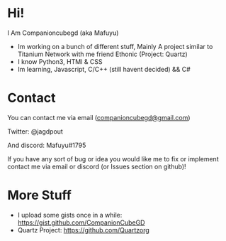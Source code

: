 # Hi!
I Am Companioncubegd (aka Mafuyu) 

- Im working on a bunch of different stuff, Mainly A project similar to Titanium Network with me friend Ethonic (Project: Quartz)
- I know Python3, HTMl & CSS
- Im learning, Javascript, C/C++ (still havent decided) && C#

# Contact
You can contact me via email (companioncubegd@gmail.com) 

Twitter: @jagdpout

And discord: Mafuyu#1795

If you have any sort of bug or idea you would like me to fix or implement contact me via email or discord (or Issues section on github)!


# More Stuff
- I upload some gists once in a while: https://gist.github.com/CompanionCubeGD
- Quartz Project: https://github.com/Quartzorg
